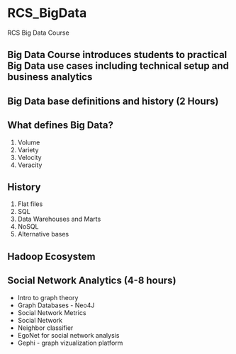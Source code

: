 # RCS_BigData
RCS Big Data Course

## Big Data Course introduces students to practical Big Data use cases including technical setup and business analytics


## Big Data base definitions and history (2 Hours)

## What defines Big Data?

1. Volume
2. Variety
3. Velocity
4. Veracity


## History

1. Flat files
2. SQL
3. Data Warehouses and Marts
4. NoSQL
5. Alternative bases

## Hadoop Ecosystem



## Social Network Analytics (4-8 hours)

* Intro to graph theory 
* Graph Databases - Neo4J 
* Social Network Metrics
* Social Network 
* Neighbor classifier
* EgoNet for social network analysis
* Gephi - graph vizualization platform


